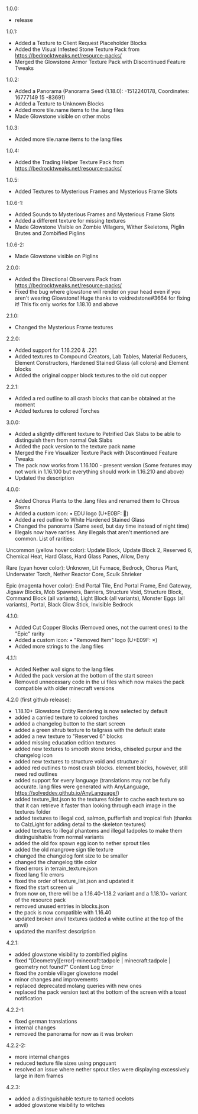 ﻿1.0.0:
- release

1.0.1:
- Added a Texture to Client Request Placeholder Blocks
- Added the Visual Infested Stone Texture Pack from https://bedrocktweaks.net/resource-packs/
- Merged the Glowstone Armor Texture Pack with Discontinued Feature Tweaks

1.0.2:
- Added a Panorama (Panorama Seed (1.18.0): -1512240178, Coordinates: 16777149 15 -83691)
- Added a Texture to Unknown Blocks
- Added more tile.name items to the .lang files
- Made Glowstone visible on other mobs

1.0.3:
- Added more tile.name items to the lang files

1.0.4:
- Added the Trading Helper Texture Pack from https://bedrocktweaks.net/resource-packs/

1.0.5:
- Added Textures to Mysterious Frames and Mysterious Frame Slots

1.0.6-1:
- Added Sounds to Mysterious Frames and Mysterious Frame Slots
- Added a different texture for missing textures
- Made Glowstone Visible on Zombie Villagers, Wither Skeletons, Piglin Brutes and Zombified Piglins

1.0.6-2:
- Made Glowstone visible on Piglins

2.0.0:
- Added the Directional Observers Pack from https://bedrocktweaks.net/resource-packs/
- Fixed the bug where glowstone will render on your head even if you aren't wearing Glowstone! Huge thanks to voidredstone#3664 for fixing it! This fix only works for 1.18.10 and above

2.1.0:
- Changed the Mysterious Frame textures

2.2.0:
- Added support for 1.16.220 & .221
- Added textures to Compound Creators, Lab Tables, Material Reducers, Element Constructors, Hardened Stained Glass (all colors) and Element blocks
- Added the original copper block textures to the old cut copper

2.2.1:
- Added a red outline to all crash blocks that can be obtained at the moment
- Added textures to colored Torches

3.0.0:
- Added a slightly different texture to Petrified Oak Slabs to be able to distinguish them from normal Oak Slabs
- Added the pack version to the texture pack name
- Merged the Fire Visualizer Texture Pack with Discontinued Feature Tweaks
- The pack now works from 1.16.100 - present version (Some features may not work in 1.16.100 but everything should work in 1.16.210 and above)
- Updated the description

4.0.0:
- Added Chorus Plants to the .lang files and renamed them to Chrous Stems
- Added a custom icon:
  • EDU logo (U+E0BF: )
- Added a red outline to White Hardened Stained Glass
- Changed the panorama (Same seed, but day time instead of night time)
- Illegals now have rarities. Any illegals that aren't mentioned are common. List of rarities:

Uncommon (yellow hover color): Update Block, Update Block 2, Reserved 6, Chemical Heat, Hard Glass, Hard Glass Panes, Allow, Deny

Rare (cyan hover color): Unknown, Lit Furnace, Bedrock, Chorus Plant, Underwater Torch, Nether Reactor Core, Sculk Shrieker

Epic (magenta hover color): End Portal Tile, End Portal Frame, End Gateway, Jigsaw Blocks, Mob Spawners, Barriers, Structure Void, Structure Block, Command Block (all variants), Light Block (all variants), Monster Eggs (all variants), Portal, Black Glow Stick, Invisible Bedrock

4.1.0:
- Added Cut Copper Blocks (Removed ones, not the current ones) to the "Epic" rarity
- Added a custom icon:
  • "Removed Item" logo (U+E09F: )
- Added more strings to the .lang files

4.1.1:
- Added Nether wall signs to the lang files
- Added the pack version at the bottom of the start screen
- Removed unnecessary code in the ui files which now makes the pack compatible with older minecraft versions

4.2.0 (first github release):
- 1.18.10+ Glowstone Entity Rendering is now selected by default
- added a carried texture to colored torches
- added a changelog button to the start screen
- added a green shrub texture to tallgrass with the default state
- added a new texture to "Reserved 6" blocks
- added missing education edition textures
- added new textures to smooth stone bricks, chiseled purpur and the changelog icon
- added new textures to structure void and structure air
- added red outlines to most crash blocks. element blocks, however, still need red outlines
- added support for every language (translations may not be fully accurate. lang files were generated with AnyLanguage, https://solveddev.github.io/AnyLanguage/)
- added texture_list.json to the textures folder to cache each texture so that it can retrieve it faster than looking through each image in the textures folder
- added textures to illegal cod, salmon, pufferfish and tropical fish (thanks to CalzLight for adding detail to the skeleton textures)
- added textures to illegal phantoms and illegal tadpoles to make them distinguishable from normal variants
- added the old fox spawn egg icon to nether sprout tiles
- added the old mangrove sign tile texture
- changed the changelog font size to be smaller
- changed the changelog title color
- fixed errors in terrain_texture.json
- fixed lang file errors
- fixed the order of texture_list.json and updated it
- fixed the start screen ui
- from now on, there will be a 1.16.40-1.18.2 variant and a 1.18.10+ variant of the resource pack
- removed unused entries in blocks.json
- the pack is now compatible with 1.16.40
- updated broken anvil textures (added a white outline at the top of the anvil)
- updated the manifest description

4.2.1:
- added glowstone visibility to zombified piglins
- fixed "[Geometry][error]-minecraft:tadpole | minecraft:tadpole | geometry not found?" Content Log Error
- fixed the zombie villager glowstone model
- minor changes and improvements
- replaced deprecated molang queries with new ones
- replaced the pack version text at the bottom of the screen with a toast notification

4.2.2-1:
- fixed german translations
- internal changes
- removed the panorama for now as it was broken

4.2.2-2:
- more internal changes
- reduced texture file sizes using pngquant
- resolved an issue where nether sprout tiles were displaying excessively large in item frames

4.2.3:
- added a distinguishable texture to tamed ocelots
- added glowstone visibility to witches